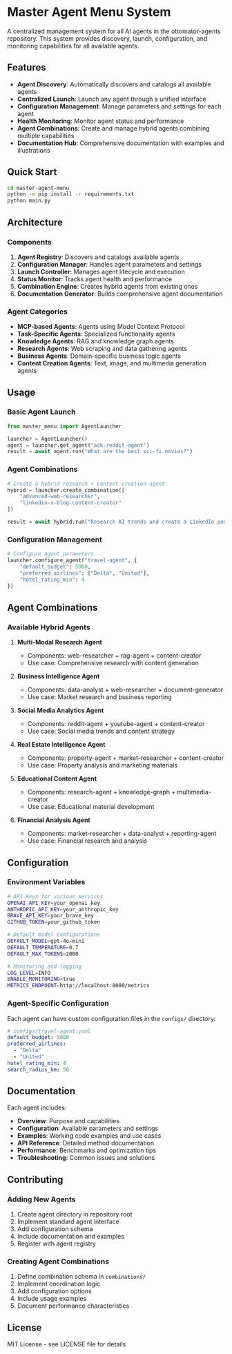 # Master Agent Menu System

A centralized management system for all AI agents in the ottomator-agents repository. This system provides discovery, launch, configuration, and monitoring capabilities for all available agents.

## Features

- **Agent Discovery**: Automatically discovers and catalogs all available agents
- **Centralized Launch**: Launch any agent through a unified interface
- **Configuration Management**: Manage parameters and settings for each agent
- **Health Monitoring**: Monitor agent status and performance
- **Agent Combinations**: Create and manage hybrid agents combining multiple capabilities
- **Documentation Hub**: Comprehensive documentation with examples and illustrations

## Quick Start

```bash
cd master-agent-menu
python -m pip install -r requirements.txt
python main.py
```

## Architecture

### Components

1. **Agent Registry**: Discovers and catalogs available agents
2. **Configuration Manager**: Handles agent parameters and settings
3. **Launch Controller**: Manages agent lifecycle and execution
4. **Status Monitor**: Tracks agent health and performance
5. **Combination Engine**: Creates hybrid agents from existing ones
6. **Documentation Generator**: Builds comprehensive agent documentation

### Agent Categories

- **MCP-based Agents**: Agents using Model Context Protocol
- **Task-Specific Agents**: Specialized functionality agents
- **Knowledge Agents**: RAG and knowledge graph agents
- **Research Agents**: Web scraping and data gathering agents
- **Business Agents**: Domain-specific business logic agents
- **Content Creation Agents**: Text, image, and multimedia generation agents

## Usage

### Basic Agent Launch

```python
from master_menu import AgentLauncher

launcher = AgentLauncher()
agent = launcher.get_agent("ask-reddit-agent")
result = await agent.run("What are the best sci-fi movies?")
```

### Agent Combinations

```python
# Create a hybrid research + content creation agent
hybrid = launcher.create_combination([
    "advanced-web-researcher",
    "linkedin-x-blog-content-creator"
])

result = await hybrid.run("Research AI trends and create a LinkedIn post")
```

### Configuration Management

```python
# Configure agent parameters
launcher.configure_agent("travel-agent", {
    "default_budget": 5000,
    "preferred_airlines": ["Delta", "United"],
    "hotel_rating_min": 4
})
```

## Agent Combinations

### Available Hybrid Agents

1. **Multi-Modal Research Agent**
   - Components: web-researcher + rag-agent + content-creator
   - Use case: Comprehensive research with content generation

2. **Business Intelligence Agent**
   - Components: data-analyst + web-researcher + document-generator
   - Use case: Market research and business reporting

3. **Social Media Analytics Agent**
   - Components: reddit-agent + youtube-agent + content-creator
   - Use case: Social media trends and content strategy

4. **Real Estate Intelligence Agent**
   - Components: property-agent + market-researcher + content-creator
   - Use case: Property analysis and marketing materials

5. **Educational Content Agent**
   - Components: research-agent + knowledge-graph + multimedia-creator
   - Use case: Educational material development

6. **Financial Analysis Agent**
   - Components: market-researcher + data-analyst + reporting-agent
   - Use case: Financial research and analysis

## Configuration

### Environment Variables

```bash
# API Keys for various services
OPENAI_API_KEY=your_openai_key
ANTHROPIC_API_KEY=your_anthropic_key
BRAVE_API_KEY=your_brave_key
GITHUB_TOKEN=your_github_token

# Default model configurations
DEFAULT_MODEL=gpt-4o-mini
DEFAULT_TEMPERATURE=0.7
DEFAULT_MAX_TOKENS=2000

# Monitoring and logging
LOG_LEVEL=INFO
ENABLE_MONITORING=true
METRICS_ENDPOINT=http://localhost:8080/metrics
```

### Agent-Specific Configuration

Each agent can have custom configuration files in the `configs/` directory:

```yaml
# configs/travel-agent.yaml
default_budget: 5000
preferred_airlines:
  - "Delta"
  - "United"
hotel_rating_min: 4
search_radius_km: 50
```

## Documentation

Each agent includes:
- **Overview**: Purpose and capabilities
- **Configuration**: Available parameters and settings
- **Examples**: Working code examples and use cases
- **API Reference**: Detailed method documentation
- **Performance**: Benchmarks and optimization tips
- **Troubleshooting**: Common issues and solutions

## Contributing

### Adding New Agents

1. Create agent directory in repository root
2. Implement standard agent interface
3. Add configuration schema
4. Include documentation and examples
5. Register with agent registry

### Creating Agent Combinations

1. Define combination schema in `combinations/`
2. Implement coordination logic
3. Add configuration options
4. Include usage examples
5. Document performance characteristics

## License

MIT License - see LICENSE file for details